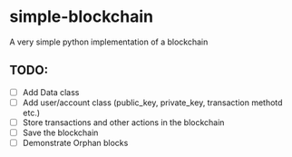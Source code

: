 # simple-blockchain
A very simple python implementation of a blockchain

## TODO:

  - [ ] Add Data class
  - [ ] Add user/account class (public_key, private_key, transaction methotd etc.)
  - [ ] Store transactions and other actions in the blockchain
  - [ ] Save the blockchain
  - [ ] Demonstrate Orphan blocks

